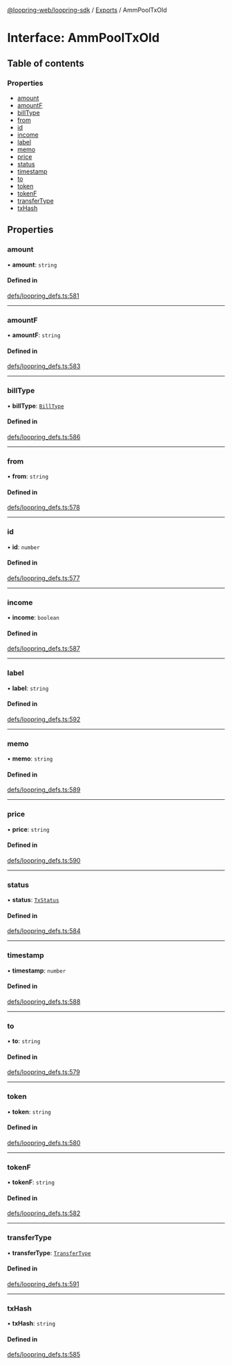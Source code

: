 [@loopring-web/loopring-sdk](../README.md) / [Exports](../modules.md) / AmmPoolTxOld

# Interface: AmmPoolTxOld

## Table of contents

### Properties

- [amount](AmmPoolTxOld.md#amount)
- [amountF](AmmPoolTxOld.md#amountf)
- [billType](AmmPoolTxOld.md#billtype)
- [from](AmmPoolTxOld.md#from)
- [id](AmmPoolTxOld.md#id)
- [income](AmmPoolTxOld.md#income)
- [label](AmmPoolTxOld.md#label)
- [memo](AmmPoolTxOld.md#memo)
- [price](AmmPoolTxOld.md#price)
- [status](AmmPoolTxOld.md#status)
- [timestamp](AmmPoolTxOld.md#timestamp)
- [to](AmmPoolTxOld.md#to)
- [token](AmmPoolTxOld.md#token)
- [tokenF](AmmPoolTxOld.md#tokenf)
- [transferType](AmmPoolTxOld.md#transfertype)
- [txHash](AmmPoolTxOld.md#txhash)

## Properties

### amount

• **amount**: `string`

#### Defined in

[defs/loopring_defs.ts:581](https://github.com/Loopring/loopring_sdk/blob/6d0be7c/src/defs/loopring_defs.ts#L581)

___

### amountF

• **amountF**: `string`

#### Defined in

[defs/loopring_defs.ts:583](https://github.com/Loopring/loopring_sdk/blob/6d0be7c/src/defs/loopring_defs.ts#L583)

___

### billType

• **billType**: [`BillType`](../enums/BillType.md)

#### Defined in

[defs/loopring_defs.ts:586](https://github.com/Loopring/loopring_sdk/blob/6d0be7c/src/defs/loopring_defs.ts#L586)

___

### from

• **from**: `string`

#### Defined in

[defs/loopring_defs.ts:578](https://github.com/Loopring/loopring_sdk/blob/6d0be7c/src/defs/loopring_defs.ts#L578)

___

### id

• **id**: `number`

#### Defined in

[defs/loopring_defs.ts:577](https://github.com/Loopring/loopring_sdk/blob/6d0be7c/src/defs/loopring_defs.ts#L577)

___

### income

• **income**: `boolean`

#### Defined in

[defs/loopring_defs.ts:587](https://github.com/Loopring/loopring_sdk/blob/6d0be7c/src/defs/loopring_defs.ts#L587)

___

### label

• **label**: `string`

#### Defined in

[defs/loopring_defs.ts:592](https://github.com/Loopring/loopring_sdk/blob/6d0be7c/src/defs/loopring_defs.ts#L592)

___

### memo

• **memo**: `string`

#### Defined in

[defs/loopring_defs.ts:589](https://github.com/Loopring/loopring_sdk/blob/6d0be7c/src/defs/loopring_defs.ts#L589)

___

### price

• **price**: `string`

#### Defined in

[defs/loopring_defs.ts:590](https://github.com/Loopring/loopring_sdk/blob/6d0be7c/src/defs/loopring_defs.ts#L590)

___

### status

• **status**: [`TxStatus`](../enums/TxStatus.md)

#### Defined in

[defs/loopring_defs.ts:584](https://github.com/Loopring/loopring_sdk/blob/6d0be7c/src/defs/loopring_defs.ts#L584)

___

### timestamp

• **timestamp**: `number`

#### Defined in

[defs/loopring_defs.ts:588](https://github.com/Loopring/loopring_sdk/blob/6d0be7c/src/defs/loopring_defs.ts#L588)

___

### to

• **to**: `string`

#### Defined in

[defs/loopring_defs.ts:579](https://github.com/Loopring/loopring_sdk/blob/6d0be7c/src/defs/loopring_defs.ts#L579)

___

### token

• **token**: `string`

#### Defined in

[defs/loopring_defs.ts:580](https://github.com/Loopring/loopring_sdk/blob/6d0be7c/src/defs/loopring_defs.ts#L580)

___

### tokenF

• **tokenF**: `string`

#### Defined in

[defs/loopring_defs.ts:582](https://github.com/Loopring/loopring_sdk/blob/6d0be7c/src/defs/loopring_defs.ts#L582)

___

### transferType

• **transferType**: [`TransferType`](../enums/TransferType.md)

#### Defined in

[defs/loopring_defs.ts:591](https://github.com/Loopring/loopring_sdk/blob/6d0be7c/src/defs/loopring_defs.ts#L591)

___

### txHash

• **txHash**: `string`

#### Defined in

[defs/loopring_defs.ts:585](https://github.com/Loopring/loopring_sdk/blob/6d0be7c/src/defs/loopring_defs.ts#L585)
